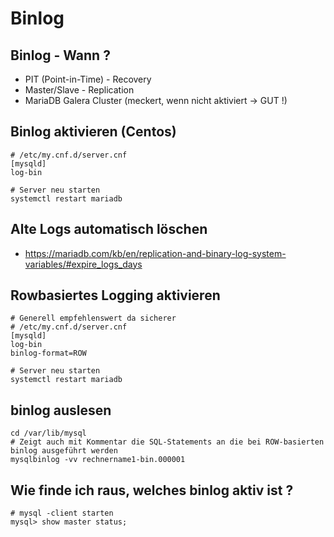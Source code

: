 # Binlog 

## Binlog - Wann ? 

  * PIT (Point-in-Time) - Recovery
  * Master/Slave - Replication 
  * MariaDB Galera Cluster (meckert, wenn nicht aktiviert -> GUT !)

## Binlog aktivieren (Centos)

```
# /etc/my.cnf.d/server.cnf 
[mysqld]
log-bin 

# Server neu starten 
systemctl restart mariadb 
```

## Alte Logs automatisch löschen 

  * https://mariadb.com/kb/en/replication-and-binary-log-system-variables/#expire_logs_days


## Rowbasiertes Logging aktivieren

```
# Generell empfehlenswert da sicherer 
# /etc/my.cnf.d/server.cnf 
[mysqld]
log-bin 
binlog-format=ROW 

# Server neu starten 
systemctl restart mariadb 
```

## binlog auslesen 

```
cd /var/lib/mysql
# Zeigt auch mit Kommentar die SQL-Statements an die bei ROW-basierten binlog ausgeführt werden
mysqlbinlog -vv rechnername1-bin.000001
```

## Wie finde ich raus, welches binlog aktiv ist ? 

```
# mysql -client starten
mysql> show master status;
```
